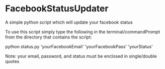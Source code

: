 FacebookStatusUpdater
=====================

A simple python script which will update your facebook status

To use this script simply type the following in the terminal/commandPrompt from the directory that contains the script:

python status.py 'yourFacebookEmail' 'yourFacebookPass' 'yourStatus'

Note: your email, password, and status must be enclosed in single/double quotes

